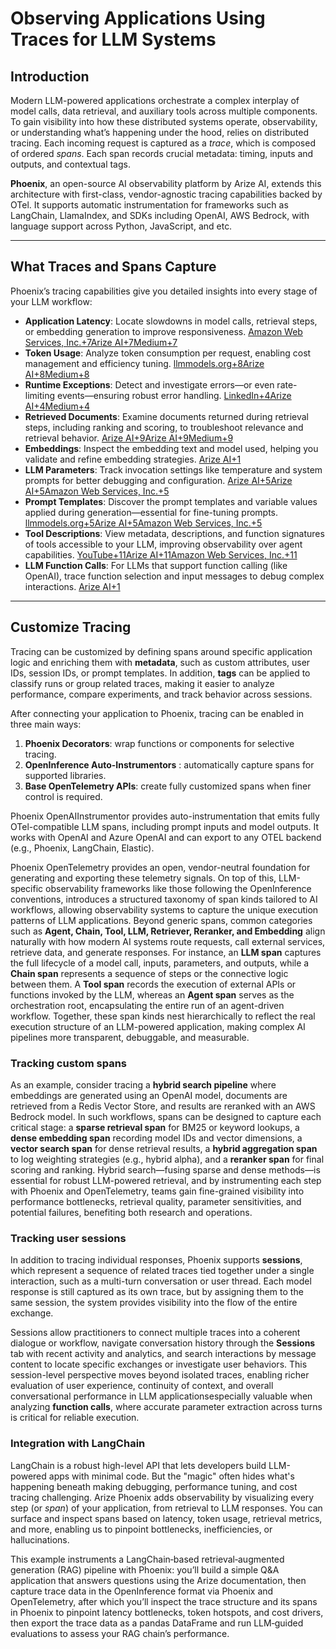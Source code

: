# Observing Applications Using Traces for LLM Systems

## Introduction

Modern LLM-powered applications orchestrate a complex interplay of model calls, data retrieval, and auxiliary tools across multiple components. To gain visibility into how these distributed systems operate, observability, or understanding what’s happening under the hood, relies on distributed tracing. Each incoming request is captured as a *trace*, which is composed of ordered *spans*. Each span records crucial metadata: timing, inputs and outputs, and contextual tags.

**Phoenix**, an open-source AI observability platform by Arize AI, extends this architecture with first-class, vendor-agnostic tracing capabilities backed by OTel. It supports automatic instrumentation for frameworks such as LangChain, LlamaIndex, and SDKs including OpenAI, AWS Bedrock, with language support across Python, JavaScript, and etc.



------

## What Traces and Spans Capture

Phoenix’s tracing capabilities give you detailed insights into every stage of your LLM workflow:

- **Application Latency**: Locate slowdowns in model calls, retrieval steps, or embedding generation to improve responsiveness. [Amazon Web Services, Inc.+7Arize AI+7Medium+7](https://arize.com/docs/phoenix/tracing/llm-traces?utm_source=chatgpt.com)
- **Token Usage**: Analyze token consumption per request, enabling cost management and efficiency tuning. [llmmodels.org+8Arize AI+8Medium+8](https://arize.com/docs/phoenix/tracing/llm-traces?utm_source=chatgpt.com)
- **Runtime Exceptions**: Detect and investigate errors—or even rate-limiting events—ensuring robust error handling. [LinkedIn+4Arize AI+4Medium+4](https://arize.com/docs/phoenix/tracing/llm-traces?utm_source=chatgpt.com)
- **Retrieved Documents**: Examine documents returned during retrieval steps, including ranking and scoring, to troubleshoot relevance and retrieval behavior. [Arize AI+9Arize AI+9Medium+9](https://arize.com/docs/phoenix/tracing/llm-traces?utm_source=chatgpt.com)
- **Embeddings**: Inspect the embedding text and model used, helping you validate and refine embedding strategies. [Arize AI+1](https://arize.com/docs/phoenix/tracing/llm-traces?utm_source=chatgpt.com)
- **LLM Parameters**: Track invocation settings like temperature and system prompts for better debugging and configuration. [Arize AI+5Arize AI+5Amazon Web Services, Inc.+5](https://arize.com/docs/phoenix/tracing/llm-traces?utm_source=chatgpt.com)
- **Prompt Templates**: Discover the prompt templates and variable values applied during generation—essential for fine-tuning prompts. [llmmodels.org+5Arize AI+5Amazon Web Services, Inc.+5](https://arize.com/docs/phoenix/tracing/llm-traces?utm_source=chatgpt.com)
- **Tool Descriptions**: View metadata, descriptions, and function signatures of tools accessible to your LLM, improving observability over agent capabilities. [YouTube+11Arize AI+11Amazon Web Services, Inc.+11](https://arize.com/docs/phoenix/tracing/llm-traces?utm_source=chatgpt.com)
- **LLM Function Calls**: For LLMs that support function calling (like OpenAI), trace function selection and input messages to debug complex interactions. [Arize AI+1](https://arize.com/docs/phoenix/tracing/llm-traces?utm_source=chatgpt.com)

------

## Customize Tracing

Tracing can be customized by defining spans around specific application logic and enriching them with **metadata**, such as custom attributes, user IDs, session IDs, or prompt templates. In addition, **tags** can be applied to classify runs or group related traces, making it easier to analyze performance, compare experiments, and track behavior across sessions.

After connecting your application to Phoenix, tracing can be enabled in three main ways:

1. **Phoenix Decorators**: wrap functions or components for selective tracing.
2. **OpenInference Auto-Instrumentors** : automatically capture spans for supported libraries.
3. **Base OpenTelemetry APIs**: create fully customized spans when finer control is required.

Phoenix OpenAIInstrumentor provides auto-instrumentation that emits fully OTel-compatible LLM spans, including prompt inputs and model outputs. It works with OpenAI and Azure OpenAI and can export to any OTEL backend (e.g., Phoenix, LangChain, Elastic).

Phoenix OpenTelemetry provides an open, vendor-neutral foundation for generating and exporting these telemetry signals. On top of this, LLM-specific observability frameworks like those following the OpenInference conventions, introduces a structured taxonomy of span kinds tailored to AI workflows, allowing observability systems to capture the unique execution patterns of LLM applications. Beyond generic spans, common categories such as **Agent, Chain, Tool, LLM, Retriever, Reranker, and Embedding** align naturally with how modern AI systems route requests, call external services, retrieve data, and generate responses. For instance, an **LLM span** captures the full lifecycle of a model call, inputs, parameters, and outputs, while a **Chain span** represents a sequence of steps or the connective logic between them. A **Tool span** records the execution of external APIs or functions invoked by the LLM, whereas an **Agent span** serves as the orchestration root, encapsulating the entire run of an agent-driven workflow. Together, these span kinds nest hierarchically to reflect the real execution structure of an LLM-powered application, making complex AI pipelines more transparent, debuggable, and measurable.

### Tracking custom spans

As an example, consider tracing a **hybrid search pipeline** where embeddings are generated using an OpenAI model, documents are retrieved from a Redis Vector Store, and results are reranked with an AWS Bedrock model. In such workflows, spans can be designed to capture each critical stage: a **sparse retrieval span** for BM25 or keyword lookups, a **dense embedding span** recording model IDs and vector dimensions, a **vector search span** for dense retrieval results, a **hybrid aggregation span** to log weighting strategies (e.g., hybrid alpha), and a **reranker span** for final scoring and ranking. Hybrid search—fusing sparse and dense methods—is essential for robust LLM-powered retrieval, and by instrumenting each step with Phoenix and OpenTelemetry, teams gain fine-grained visibility into performance bottlenecks, retrieval quality, parameter sensitivities, and potential failures, benefiting both research and operations.

###  Tracking user sessions

  In addition to tracing individual responses, Phoenix supports **sessions**, which represent a sequence of related traces tied together under a single interaction, such as a multi-turn conversation or user thread. Each model response is still captured as its own trace, but by assigning them to the same session, the system provides visibility into the flow of the entire exchange.

Sessions allow practitioners to connect multiple traces into a coherent dialogue or workflow, navigate conversation history through the **Sessions** tab with recent activity and analytics, and search interactions by message content to locate specific exchanges or investigate user behaviors. This session-level perspective moves beyond isolated traces, enabling richer evaluation of user experience, continuity of context, and overall conversational performance in LLM applicationsespecially valuable when analyzing **function calls**, where accurate parameter extraction across turns is critical for reliable execution.

### Integration with LangChain

LangChain is a robust high-level API that lets developers build LLM-powered apps with minimal code. But the "magic" often hides what's happening beneath making debugging, performance tuning, and cost tracing challenging. Arize Phoenix adds observability by visualizing every step (or *span*) of your application, from retrieval to LLM responses. You can surface and inspect spans based on latency, token usage, retrieval metrics, and more, enabling us to pinpoint bottlenecks, inefficiencies, or hallucinations.

This example instruments a LangChain‑based retrieval‑augmented generation (RAG) pipeline with Phoenix: you’ll build a simple Q&A application that answers questions using the Arize documentation, then capture trace data in the OpenInference format via Phoenix and OpenTelemetry, after which you’ll inspect the trace structure and its spans in Phoenix to pinpoint latency bottlenecks, token hotspots, and cost drivers, then export the trace data as a pandas DataFrame and run LLM‑guided evaluations to assess your RAG chain’s performance.


